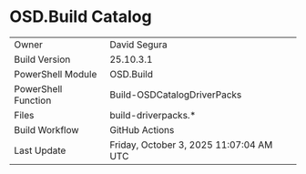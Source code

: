 ﻿# OSD.Build Catalog

| | |
|-|-|
| Owner | David Segura |
| Build Version | 25.10.3.1 |
| PowerShell Module | OSD.Build |
| PowerShell Function | Build-OSDCatalogDriverPacks |
| Files | build-driverpacks.* |
| Build Workflow | GitHub Actions |
| Last Update | Friday, October 3, 2025 11:07:04 AM UTC |
